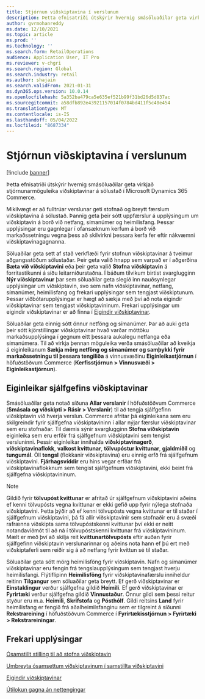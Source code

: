 ```yaml
---
title: Stjórnun viðskiptavina í verslunum
description: Þetta efnisatriði útskýrir hvernig smásöluaðilar geta virkjað stjórnunarmöguleika viðskiptavinar á sölustað í Microsoft Dynamics 365 Commerce.
author: gvrmohanreddy
ms.date: 12/10/2021
ms.topic: article
ms.prod: ''
ms.technology: ''
ms.search.form: RetailOperations
audience: Application User, IT Pro
ms.reviewer: v-chgri
ms.search.region: Global
ms.search.industry: retail
ms.author: shajain
ms.search.validFrom: 2021-01-31
ms.dyn365.ops.version: 10.0.14
ms.openlocfilehash: 5a352ba479ca5e635ef521b99f31bd26d5d837ac
ms.sourcegitcommit: a58dfb892e43921157014f0784bd411f5c40e454
ms.translationtype: MT
ms.contentlocale: is-IS
ms.lasthandoff: 05/04/2022
ms.locfileid: "8687334"
---
```

# <a name="customer-management-in-stores"></a>Stjórnun viðskiptavina í verslunum

[!include [banner](includes/banner.md)]

Þetta efnisatriði útskýrir hvernig smásöluaðilar geta virkjað stjórnunarmöguleika viðskiptavinar á sölustað í Microsoft Dynamics 365 Commerce.

Mikilvægt er að fulltrúar verslunar geti stofnað og breytt færslum viðskiptavina á sölustað. Þannig geta þeir sótt uppfærslur á upplýsingum um viðskiptavin á borð við netfang, símanúmer og heimilisfang. Þessar upplýsingar eru gagnlegar í ofansæknum kerfum á borð við markaðssetningu vegna þess að skilvirkni þessara kerfa fer eftir nákvæmni viðskiptavinagagnanna.

Söluaðilar geta sett af stað verkflæði fyrir stofnun viðskiptavinar á tveimur aðgangsstöðum sölustaðar. Þeir geta valið hnapp sem varpað er í aðgerðina **Bæta við viðskiptavini** eða þeir geta valið **Stofna viðskiptavin** á forritastikunni á síðu leitarniðurstaðna. Í báðum tilvikum birtist svarglugginn **Nýr viðskiptavinur** þar sem söluaðilar geta slegið inn nauðsynlegar upplýsingar um viðskiptavin, svo sem nafn viðskiptavinar, netfang, símanúmer, heimilisfang og frekari upplýsingar sem tengjast viðskiptunum. Þessar viðbótarupplýsingar er hægt að sækja með því að nota eigindir viðskiptavinar sem tengjast viðskiptavininum. Frekari upplýsingar um eigindir viðskiptavinar er að finna í [Eigindir viðskiptavinar](dev-itpro/customer-attributes.md).

Söluaðilar geta einnig sótt önnur netföng og símanúmer. Þar að auki geta þeir sótt kjörstillingar viðskiptavinar hvað varðar móttöku markaðsupplýsinga í gegnum eitt þessara aukalegu netfanga eða símanúmera. Til að virkja þennan möguleika verða smásöluaðilar að kveikja á eiginleikanum **Sækja mörg netföng og símanúmer og samþykki fyrir markaðssetningu til þessara tengiliða** á vinnusvæðinu **Eiginleikastjórnun** í höfuðstöðvum Commerce (**Kerfisstjórnun \> Vinnusvæði \> Eiginleikastjórnun**).

## <a name="default-customer-properties"></a>Eiginleikar sjálfgefins viðskiptavinar

Smásöluaðilar geta notað síðuna **Allar verslanir** í höfuðstöðvum Commerce (**Smásala og viðskipti \> Rásir \> Verslanir**) til að tengja sjálfgefinn viðskiptavin við hverja verslun. Commerce afritar þá eiginleikana sem eru skilgreindir fyrir sjálfgefna viðskiptavininn í allar nýjar færslur viðskiptavinar sem eru stofnaðar. Til dæmis sýnir svarglugginn **Stofna viðskiptavin** eiginleika sem eru erfðir frá sjálfgefnum viðskiptavini sem tengist versluninni. Þessir eiginleikar innihalda **viðskiptavinagerð**, **viðskiptavinaflokk**, **valkost kvittunar**, **tölvupóstur kvittunar**, **gjaldmiðil** og **tungumál**. Öll **tengsl** (flokkanir viðskiptavina) eru einnig erfð frá sjálfgefnum viðskiptavini. **Fjárhagsvíddir** eru hins vegar erfðar frá viðskiptavinaflokknum sem tengist sjálfgefnum viðskiptavini, ekki beint frá sjálfgefna viðskiptavininum.

> [!NOTE]
> Gildið fyrir **tölvupóst kvittunar** er afritað úr sjálfgefnum viðskiptavini aðeins ef kenni tölvupósts vegna kvittunar er ekki gefið upp fyrir nýlega stofnaða viðskiptavini. Þetta þýðir að ef kenni tölvupósts vegna kvittunar er til staðar í sjálfgefnum viðskiptavini, þá fá allir viðskiptavinir sem stofnaðir eru á svæði rafrænna viðskipta sama tölvupóstskenni kvittunar því ekki er neitt notandaviðmót til að ná í tölvupóstskenni kvittunar frá viðskiptavininum. Mælt er með því að skilja reit **kvittunartölvupósts** eftir auðan fyrir sjálfgefinn viðskiptavin verslunarinnar og aðeins nota hann ef þú ert með viðskiptaferli sem reiðir sig á að netfang fyrir kvittun sé til staðar. 

Söluaðilar geta sótt mörg heimilisföng fyrir viðskiptavin. Nafn og símanúmer viðskiptavinar eru fengin frá tengslaupplýsingum sem tengjast hverju heimilisfangi. Flýtiflipinn **Heimilisföng** fyrir viðskiptavinafærslu inniheldur reitinn **Tilgangur** sem söluaðilar geta breytt. Ef gerð viðskiptavinar er **Einstaklingur** verður sjálfgefna gildið **Heimili**. Ef gerð viðskiptavinar er **Fyrirtæki** verður sjálfgefna gildið **Vinnustaður**. Önnur gildi sem þessi reitur styður eru m.a. **Heimili**, **Skrifstofa** og **Pósthólf**. Gildi reitsins **Land** fyrir heimilisfang er fengið frá aðalheimilsfanginu sem er tilgreint á síðunni **Rekstrareining** í höfuðstöðvum Commerce í **Fyrirtækisstjórnun \> Fyrirtæki \> Rekstrareiningar**.



## <a name="additional-resources"></a>Frekari upplýsingar

[Ósamstillt stilling til að stofna viðskiptavin](async-customer-mode.md)

[Umbreyta ósamsettum viðskiptavinum í samstillta viðskiptavini](convert-async-to-sync.md)

[Eigindir viðskiptavinar](dev-itpro/customer-attributes.md)

[Útilokun gagna án nettengingar](dev-itpro/implementation-considerations-cdx.md#offline-data-exclusion)
